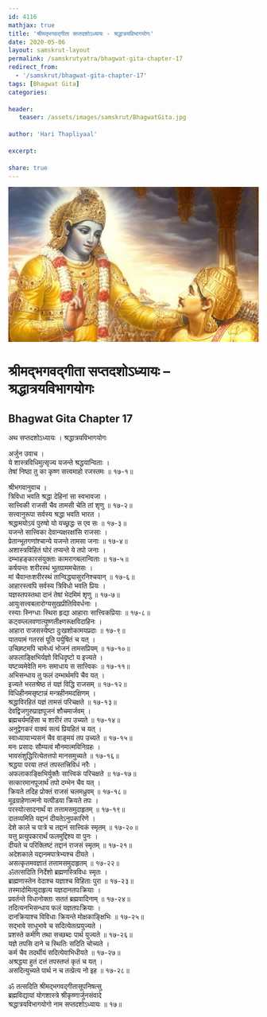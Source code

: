 ```yaml
---    
id: 4116    
mathjax: true    
title: 'श्रीमद्भगवद्गीता सप्तदशोऽध्यायः - श्रद्धात्रयविभागयोगः'    
date: 2020-05-06    
layout: samskrut-layout 
permalink: /samskrutyatra/bhagwat-gita-chapter-17
redirect_from: 
  - '/samskrut/bhagwat-gita-chapter-17'
tags: [Bhagwat Gita]    
categories:    
    
header:    
   teaser: /assets/images/samskrut/BhagwatGita.jpg    
    
author: 'Hari Thapliyaal'    
    
excerpt:    
    
share: true    
---    
```

    
![](/assets/images/samskrut/BhagwatGita.jpg)    
    
# श्रीमद्भगवद्गीता सप्तदशोऽध्यायः – श्रद्धात्रयविभागयोगः    

## Bhagwat Gita Chapter 17    
    
अथ सप्तदशोऽध्यायः ।    श्रद्धात्रयविभागयोगः    
    
अर्जुन उवाच ।    
ये शास्त्रविधिमुत्सृज्य यजन्ते श्रद्धयान्विताः ।    
तेषां निष्ठा तु का कृष्ण सत्त्वमाहो रजस्तमः ॥ १७-१॥    
    
श्रीभगवानुवाच ।    
त्रिविधा भवति श्रद्धा देहिनां सा स्वभावजा ।    
सात्त्विकी राजसी चैव तामसी चेति तां शृणु ॥ १७-२॥    
सत्त्वानुरूपा सर्वस्य श्रद्धा भवति भारत ।    
श्रद्धामयोऽयं पुरुषो यो यच्छ्रद्धः स एव सः ॥ १७-३॥    
यजन्ते सात्त्विका देवान्यक्षरक्षांसि राजसाः ।    
प्रेतान्भूतगणांश्चान्ये यजन्ते तामसा जनाः ॥ १७-४॥    
अशास्त्रविहितं घोरं तप्यन्ते ये तपो जनाः ।    
दम्भाहङ्कारसंयुक्ताः कामरागबलान्विताः ॥ १७-५॥    
कर्षयन्तः शरीरस्थं भूतग्राममचेतसः ।    
मां चैवान्तःशरीरस्थं तान्विद्ध्यासुरनिश्चयान् ॥ १७-६॥    
आहारस्त्वपि सर्वस्य त्रिविधो भवति प्रियः ।    
यज्ञस्तपस्तथा दानं तेषां भेदमिमं शृणु ॥ १७-७॥    
आयुःसत्त्वबलारोग्यसुखप्रीतिविवर्धनाः ।    
रस्याः स्निग्धाः स्थिरा हृद्या आहाराः सात्त्विकप्रियाः ॥ १७-८॥    
कट्वम्ललवणात्युष्णतीक्ष्णरूक्षविदाहिनः ।    
आहारा राजसस्येष्टा दुःखशोकामयप्रदाः ॥ १७-९॥    
यातयामं गतरसं पूति पर्युषितं च यत् ।    
उच्छिष्टमपि चामेध्यं भोजनं तामसप्रियम् ॥ १७-१०॥    
अफलाङ्क्षिभिर्यज्ञो विधिदृष्टो य इज्यते ।    
यष्टव्यमेवेति मनः समाधाय स सात्त्विकः ॥ १७-११॥    
अभिसन्धाय तु फलं दम्भार्थमपि चैव यत् ।    
इज्यते भरतश्रेष्ठ तं यज्ञं विद्धि राजसम् ॥ १७-१२॥    
विधिहीनमसृष्टान्नं मन्त्रहीनमदक्षिणम् ।    
श्रद्धाविरहितं यज्ञं तामसं परिचक्षते ॥ १७-१३॥    
देवद्विजगुरुप्राज्ञपूजनं शौचमार्जवम् ।    
ब्रह्मचर्यमहिंसा च शारीरं तप उच्यते ॥ १७-१४॥    
अनुद्वेगकरं वाक्यं सत्यं प्रियहितं च यत् ।    
स्वाध्यायाभ्यसनं चैव वाङ्मयं तप उच्यते ॥ १७-१५॥    
मनः प्रसादः सौम्यत्वं मौनमात्मविनिग्रहः ।    
भावसंशुद्धिरित्येतत्तपो मानसमुच्यते ॥ १७-१६॥    
श्रद्धया परया तप्तं तपस्तत्त्रिविधं नरैः ।    
अफलाकाङ्क्षिभिर्युक्तैः सात्त्विकं परिचक्षते ॥ १७-१७॥    
सत्कारमानपूजार्थं तपो दम्भेन चैव यत् ।    
क्रियते तदिह प्रोक्तं राजसं चलमध्रुवम् ॥ १७-१८॥    
मूढग्राहेणात्मनो यत्पीडया क्रियते तपः ।    
परस्योत्सादनार्थं वा तत्तामसमुदाहृतम् ॥ १७-१९॥    
दातव्यमिति यद्दानं दीयतेऽनुपकारिणे ।    
देशे काले च पात्रे च तद्दानं सात्त्विकं स्मृतम् ॥ १७-२०॥    
यत्तु प्रत्युपकारार्थं फलमुद्दिश्य वा पुनः ।    
दीयते च परिक्लिष्टं तद्दानं राजसं स्मृतम् ॥ १७-२१॥    
अदेशकाले यद्दानमपात्रेभ्यश्च दीयते ।    
असत्कृतमवज्ञातं तत्तामसमुदाहृतम् ॥ १७-२२॥    
ॐतत्सदिति निर्देशो ब्रह्मणस्त्रिविधः स्मृतः ।    
ब्राह्मणास्तेन वेदाश्च यज्ञाश्च विहिताः पुरा ॥ १७-२३॥    
तस्मादोमित्युदाहृत्य यज्ञदानतपःक्रियाः ।    
प्रवर्तन्ते विधानोक्ताः सततं ब्रह्मवादिनाम् ॥ १७-२४॥    
तदित्यनभिसन्धाय फलं यज्ञतपःक्रियाः ।    
दानक्रियाश्च विविधाः क्रियन्ते मोक्षकाङ्क्षिभिः ॥ १७-२५॥    
सद्भावे साधुभावे च सदित्येतत्प्रयुज्यते ।    
प्रशस्ते कर्मणि तथा सच्छब्दः पार्थ युज्यते ॥ १७-२६॥    
यज्ञे तपसि दाने च स्थितिः सदिति चोच्यते ।    
कर्म चैव तदर्थीयं सदित्येवाभिधीयते ॥ १७-२७॥    
अश्रद्धया हुतं दत्तं तपस्तप्तं कृतं च यत् ।    
असदित्युच्यते पार्थ न च तत्प्रेत्य नो इह ॥ १७-२८॥    
    
ॐ तत्सदिति श्रीमद्भगवद्गीतासूपनिषत्सु    
ब्रह्मविद्यायां योगशास्त्रे श्रीकृष्णार्जुनसंवादे    
श्रद्धात्रयविभागयोगो नाम सप्तदशोऽध्यायः ॥ १७॥    
    
